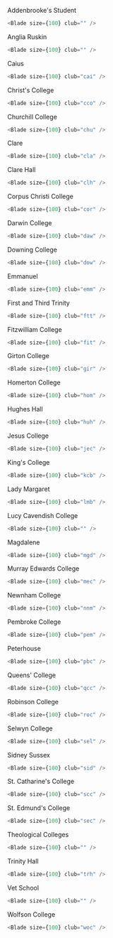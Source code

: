 Addenbrooke's Student

```js
<Blade size={100} club="" />
```

Anglia Ruskin

```js
<Blade size={100} club="" />
```

Caius

```js
<Blade size={100} club="cai" />
```

Christ's College

```js
<Blade size={100} club="cco" />
```

Churchill College

```js
<Blade size={100} club="chu" />
```

Clare

```js
<Blade size={100} club="cla" />
```

Clare Hall

```js
<Blade size={100} club="clh" />
```

Corpus Christi College

```js
<Blade size={100} club="cor" />
```

Darwin College

```js
<Blade size={100} club="daw" />
```

Downing College

```js
<Blade size={100} club="dow" />
```

Emmanuel

```js
<Blade size={100} club="emm" />
```

First and Third Trinity

```js
<Blade size={100} club="ftt" />
```

Fitzwilliam College

```js
<Blade size={100} club="fit" />
```

Girton College

```js
<Blade size={100} club="gir" />
```

Homerton College

```js
<Blade size={100} club="hom" />
```

Hughes Hall

```js
<Blade size={100} club="huh" />
```

Jesus College

```js
<Blade size={100} club="jec" />
```

King's College

```js
<Blade size={100} club="kcb" />
```

Lady Margaret

```js
<Blade size={100} club="lmb" />
```

Lucy Cavendish College

```js
<Blade size={100} club="" />
```

Magdalene

```js
<Blade size={100} club="mgd" />
```

Murray Edwards College

```js
<Blade size={100} club="mec" />
```

Newnham College

```js
<Blade size={100} club="nnm" />
```

Pembroke College

```js
<Blade size={100} club="pem" />
```

Peterhouse

```js
<Blade size={100} club="pbc" />
```

Queens' College

```js
<Blade size={100} club="qcc" />
```

Robinson College

```js
<Blade size={100} club="roc" />
```

Selwyn College

```js
<Blade size={100} club="sel" />
```

Sidney Sussex

```js
<Blade size={100} club="sid" />
```

St. Catharine's College

```js
<Blade size={100} club="scc" />
```

St. Edmund's College

```js
<Blade size={100} club="sec" />
```

Theological Colleges

```js
<Blade size={100} club="" />
```

Trinity Hall

```js
<Blade size={100} club="trh" />
```

Vet School

```js
<Blade size={100} club="" />
```

Wolfson College

```js
<Blade size={100} club="woc" />
```
